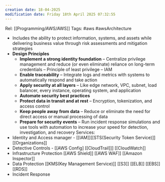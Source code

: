 ```yaml
---
creation date: 18-04-2025
modification date: Friday 18th April 2025 07:32:55
---
```

Rel: [[Programming/AWS/AWS]]
Tags: #aws #awsArchitecture 

- Includes the ability to protect information, systems, and assets while delivering business value through risk assessments and mitigation strategies
- **Design Principles**
    - **Implement a strong identity foundation** – Centralize privilege management and reduce (or even eliminate) reliance on long-term credentials – Principle of least privilege – IAM
    - **Enable traceability** – Integrate logs and metrics with systems to automatically respond and take action
    - **Apply security at all layers** – Like edge network, VPC, subnet, load balancer, every instance, operating system, and application
    - **Automate security best practices**
    - **Protect data in transit and at rest** – Encryption, tokenization, and access control
    - **Keep people away from data** – Reduce or eliminate the need for direct access or manual processing of data
    - **Prepare for security events** – Run incident response simulations and use tools with automation to increase your speed for detection, investigation, and recovery
Services:
- Identity and Access manager - [[IAM]][[STS(Security Token Service)]] [[Organizations]]
- Detective Controls - [[AWS Config] [[CloudTrail]]] [[CloudWatch]]
- Infrastructure Protection [[AWS Shield]] [[AWS WAF]] [[Amazon Inspector]]
- Data Protection [[KMS(Key Management Service)]] [[S3]] [[ELB]] [[EBS]] [[RDS]]
- Incident Response 

